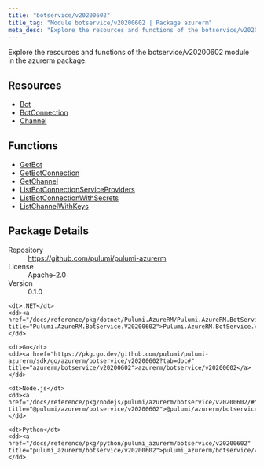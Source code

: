 ```yaml
---
title: "botservice/v20200602"
title_tag: "Module botservice/v20200602 | Package azurerm"
meta_desc: "Explore the resources and functions of the botservice/v20200602 module in the azurerm package."
---
```


<!-- WARNING: this file was generated by Pulumi Docs Generator. -->
<!-- Do not edit by hand unless you're certain you know what you are doing! -->

Explore the resources and functions of the botservice/v20200602 module in the azurerm package.

<h2 id="resources">Resources</h2>
<ul class="api">
    <li><a href="bot" title="Bot"><span class="symbol resource"></span>Bot</a></li>
    <li><a href="botconnection" title="BotConnection"><span class="symbol resource"></span>BotConnection</a></li>
    <li><a href="channel" title="Channel"><span class="symbol resource"></span>Channel</a></li>
</ul>

<h2 id="functions">Functions</h2>
<ul class="api">
    <li><a href="getbot" title="GetBot"><span class="symbol function"></span>GetBot</a></li>
    <li><a href="getbotconnection" title="GetBotConnection"><span class="symbol function"></span>GetBotConnection</a></li>
    <li><a href="getchannel" title="GetChannel"><span class="symbol function"></span>GetChannel</a></li>
    <li><a href="listbotconnectionserviceproviders" title="ListBotConnectionServiceProviders"><span class="symbol function"></span>ListBotConnectionServiceProviders</a></li>
    <li><a href="listbotconnectionwithsecrets" title="ListBotConnectionWithSecrets"><span class="symbol function"></span>ListBotConnectionWithSecrets</a></li>
    <li><a href="listchannelwithkeys" title="ListChannelWithKeys"><span class="symbol function"></span>ListChannelWithKeys</a></li>
</ul>

<h2 id="package-details">Package Details</h2>
<dl class="package-details">
	<dt>Repository</dt>
	<dd><a href="https://github.com/pulumi/pulumi-azurerm">https://github.com/pulumi/pulumi-azurerm</a></dd>
	<dt>License</dt>
	<dd>Apache-2.0</dd>
	<dt>Version</dt>
	<dd>0.1.0</dd>
</dl>



<dl class="tabular">

    <dt>.NET</dt>
    <dd><a href="/docs/reference/pkg/dotnet/Pulumi.AzureRM/Pulumi.AzureRM.BotService.V20200602.html" title="Pulumi.AzureRM.BotService.V20200602">Pulumi.AzureRM.BotService.V20200602</a></dd>

    <dt>Go</dt>
    <dd><a href="https://pkg.go.dev/github.com/pulumi/pulumi-azurerm/sdk/go/azurerm/botservice/v20200602?tab=doc#" title="azurerm/botservice/v20200602">azurerm/botservice/v20200602</a></dd>

    <dt>Node.js</dt>
    <dd><a href="/docs/reference/pkg/nodejs/pulumi/azurerm/botservice/v20200602/#" title="@pulumi/azurerm/botservice/v20200602">@pulumi/azurerm/botservice/v20200602</a></dd>

    <dt>Python</dt>
    <dd><a href="/docs/reference/pkg/python/pulumi_azurerm/botservice/v20200602" title="pulumi_azurerm/botservice/v20200602">pulumi_azurerm/botservice/v20200602</a></dd>

</dl>

